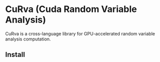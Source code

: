 # CuRva (Cuda Random Variable Analysis)
CuRva is a cross-language library for GPU-accelerated random variable analysis computation.
## Install
